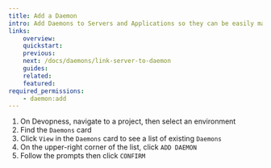 ```yaml
---
title: Add a Daemon
intro: Add Daemons to Servers and Applications so they can be easily managed in one place.
links:
    overview:
    quickstart:
    previous:
    next: /docs/daemons/link-server-to-daemon
    guides:
    related:
    featured:
required_permissions:
    - daemon:add
---
```


1. On Devopness, navigate to a project, then select an environment
1. Find the `Daemons` card
1. Click `View` in the `Daemons` card to see a list of existing `Daemons`
1. On the upper-right corner of the list, click `ADD DAEMON`
1. Follow the prompts then click `CONFIRM`
